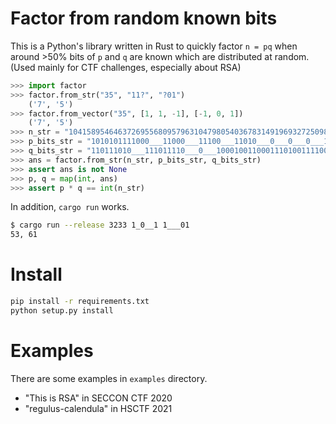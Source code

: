 # Factor from random known bits
This is a Python's library written in Rust to quickly factor `n = pq` when around >50% bits of `p` and `q` are known which are distributed at random.
(Used mainly for CTF challenges, especially about RSA)

```python
>>> import factor
>>> factor.from_str("35", "11?", "?01")
    ('7', '5')
>>> factor.from_vector("35", [1, 1, -1], [-1, 0, 1])
    ('7', '5')
>>> n_str = "104158954646372695568095796310479805403678314919693272509836778997179683485437763692891984254171869987446475357518587344178264028334102088429629785065036660148146855007349113784322098795994839040721664806905084554147298456659074384855277678993200563966327086005547016327991986225930798076081014377904788085807"
>>> p_bits_str = "1010101111000___11000___11100___11010___0___0___0___100110000___0___0___0___11000___0___0___110110010___11001100100111010___100011000___0___0___0___11111000111111100___1101110010000___0___0___0___10110___0___0___0___0___0___1100101111000___0___1001111011110___0___10000___0___0___11010___1010101110110___0___0___0___0___10010___1011101011100___110111010___0___0___0___101010110___0___10000___1000101011000___0___0___0___101010000___11010___111010000___0___11110___0___10010___111010010___0___0___10100___0___0___"
>>> q_bits_str = "110111010___111011110___0___1000100110001110100111100___0___10110___11000___0___10110___11100___10000___0___0___11111100110010100___10000___11100___0___110010110___101110010___10010___11110___11110___0___1101111011000___101010110___10100___0___10100___1010101011010___0___0___100110110___0___10000___0___0___1000101110010___1111110010110___0___0___0___101110100___0___1100101111000___10100___0___0___0___0___0___0___10010___0___0___10100___10010___0___0___0___101011110___0___111110000___0___11110___0___10100___"
>>> ans = factor.from_str(n_str, p_bits_str, q_bits_str)
>>> assert ans is not None
>>> p, q = map(int, ans)
>>> assert p * q == int(n_str)
```

In addition, `cargo run` works.
```bash
$ cargo run --release 3233 1_0__1 1___01
53, 61
```

# Install

```bash
pip install -r requirements.txt
python setup.py install
```

# Examples
There are some examples in `examples` directory.
- "This is RSA" in SECCON CTF 2020
- "regulus-calendula" in HSCTF 2021

